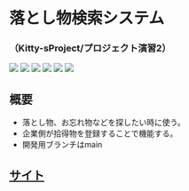 # 落とし物検索システム
### （Kitty-sProject/プロジェクト演習2）
<img src="https://img.shields.io/badge/PHP-v5.6~-blue"> <img src="https://img.shields.io/badge/MySQL-v5.7~-yellow"> <img src="https://img.shields.io/badge/jQuery-v3.5.1-green"> <img src="https://img.shields.io/badge/Bootstrap-v4.3.1-purple"> <img src="https://img.shields.io/badge/PHPMailer-v6.1.8-skyblue"> <img src="https://img.shields.io/badge/FontAwesome-v4.7.0-red">

## 概要
 - 落とし物、お忘れ物などを探したい時に使う。
 - 企業側が拾得物を登録することで機能する。
 - 開発用ブランチはmain

## <a href="https://find-lost-property.herokuapp.com/index.php">サイト</a>
